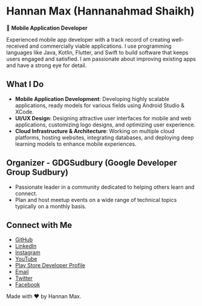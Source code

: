 # Hannan Max (Hannanahmad Shaikh)

📱 **Mobile Application Developer**

Experienced mobile app developer with a track record of creating well-received and commercially viable applications. I use programming languages like Java, Kotlin, Flutter, and Swift to build software that keeps users engaged and satisfied. I am passionate about improving existing apps and have a strong eye for detail.

## What I Do

- **Mobile Application Development**: Developing highly scalable applications, ready models for various fields using Android Studio & XCode.
- **UI/UX Design**: Designing attractive user interfaces for mobile and web applications, customizing logo designs, and optimizing user experience.
- **Cloud Infrastructure & Architecture**: Working on multiple cloud platforms, hosting websites, integrating databases, and deploying deep learning models to enhance mobile experiences.

## Organizer - GDGSudbury (Google Developer Group Sudbury)

- Passionate leader in a community dedicated to helping others learn and connect.
- Plan and host meetup events on a wide range of technical topics typically on a monthly basis.

## Connect with Me

- [GitHub](https://github.com/hannanmax)
- [LinkedIn](https://www.linkedin.com/in/hannanmax/)
- [Instagram](https://www.instagram.com/hannan_max/)
- [YouTube](https://www.youtube.com/channel/UCP6ATvQ5igEoX7JI6gQIENg)
- [Play Store Developer Profile](https://play.google.com/store/apps/dev?id=7261248402572870851)
- [Email](mailto:hannanmaxdev@gmail.com)
- [Twitter](https://twitter.com/hannanmax)
- [Facebook](https://www.facebook.com/hannanmaxdeveloper/)

Made with ❤ by Hannan Max.
